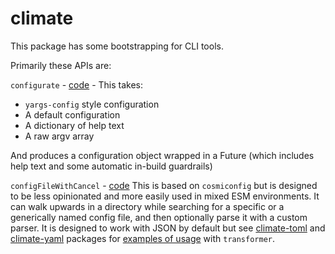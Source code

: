 # climate

This package has some bootstrapping for CLI tools.

Primarily these APIs are:

`configurate` - [code](https://github.com/brekk/monoculture/blob/main/packages/climate/src/builder.js#L24) -
 This takes:
 - `yargs-config` style configuration
 - A default configuration
 - A dictionary of help text
 - A raw argv array

And produces a configuration object wrapped in a Future (which includes help text and some automatic in-build guardrails)

`configFileWithCancel` - [code](https://github.com/brekk/monoculture/blob/main/packages/climate/src/builder.js#L68)
This is based on `cosmiconfig` but is designed to be less opinionated and more easily used in mixed ESM environments. It can walk upwards in a directory while searching for a specific or a generically named config file, and then optionally parse it with a custom parser. It is designed to work with JSON by default but see [climate-toml](https://github.com/brekk/monoculture/tree/main/packages/climate-toml) and [climate-yaml](https://github.com/brekk/monoculture/tree/main/packages/climate-yaml) packages for [examples of usage](https://github.com/brekk/monoculture/blob/main/packages/climate-toml/src/index.spec.js) with `transformer`. 


